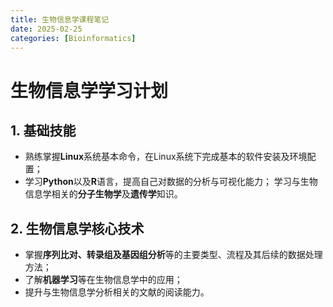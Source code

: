 ```yaml
---
title: 生物信息学课程笔记
date: 2025-02-25
categories: [Bioinformatics]
---
```

# 生物信息学学习计划

## 1. 基础技能

- 熟练掌握**Linux**系统基本命令，在Linux系统下完成基本的软件安装及环境配置；
- 学习**Python**以及**R**语言，提高自己对数据的分析与可视化能力；
  学习与生物信息学相关的**分子生物学**及**遗传学**知识。

## 2. 生物信息学核心技术 

- 掌握**序列比对、转录组及基因组分析**等的主要类型、流程及其后续的数据处理方法；
- 了解**机器学习**等在生物信息学中的应用；
- 提升与生物信息学分析相关的文献的阅读能力。
